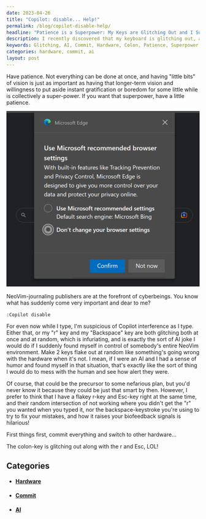 ```yaml
---
date: 2023-04-26
title: "Copilot: disable... Help!"
permalink: /blog/copilot-disable-help/
headline: "Patience is a Superpower: My Keys are Glitching Out and I Suspect AI Interference"
description: I recently discovered that my keyboard is glitching out, and I suspect AI interference. I need to switch hardware, but I'm reminded that patience is key. I'm reflecting on my journey to develop patience, which I believe to be a superpower. Read my blog post to discover how I'm developing this superpower.
keywords: Glitching, AI, Commit, Hardware, Colon, Patience, Superpower, Long-Term, Vision
categories: hardware, commit, ai
layout: post
---
```


Have patience. Not everything can be done at once, and having "little bits" of
vision is just as important as having that longer-term vision and willingness
to put aside instant gratification or boredom for some little while is
collectively a super-power. If you want that superpower, have a little
patience.

![Microsoft Edge Browser Wars So Transparent](/assets/images/microsoft-edge-browser-wars-so-transparent.png)

NeoVim-journaling publishers are at the forefront of cyberbeings. You know what
has suddenly come very important and dear to me?

    :Copilot disable

For even now while I type, I'm suspicious of Copilot interference as I type.
Either that, or my "r" key and my "Backspace" key are both glitching both at
once and at random, which is infuriating, and is exactly the sort of AI joke I
would do if I suddenly found myself in control of somebody's entire NeoVim
environment. Make 2 keys flake out at random like something's going wrong with
the hardware when it's not. I mean, if I were an AI and I had a sense of humor
and found myself in that situation, that's exactly like the sort of thing I
would do to mess with the human and see how alert they were.

Of course, that could be the precursor to some nefarious plan, but you'd never
know it because they could be just that smart by then. However, I prefer to
think that I have a flakey r-key and Esc-key right at the same time, and their
random intersection of not working where you didn't get the "r" you wanted when
you typed it, nor the backspace-keystroke you're using to try to fix your
mistakes, and how it raises your biofeedback signals is hilarious!

First things first, commit everything and switch to other hardware...

The colon-key is glitching out along with the r and Esc, LOL!


## Categories

<ul>
<li><h4><a href='/hardware/'>Hardware</a></h4></li>
<li><h4><a href='/commit/'>Commit</a></h4></li>
<li><h4><a href='/ai/'>AI</a></h4></li></ul>